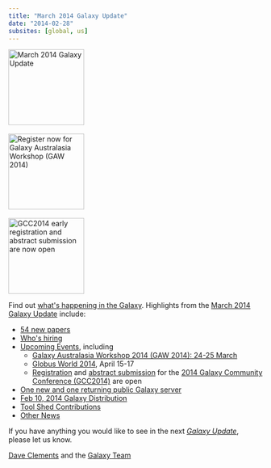 ```yaml
---
title: "March 2014 Galaxy Update"
date: "2014-02-28"
subsites: [global, us]
---
```

<div class='right'>
<a href='/galaxy-updates/2014-03/'><img src="/images/logos/GalaxyUpdate200.png" alt="March 2014 Galaxy Update" width=150 /></a>
<br /><br />
<a href='/galaxy-updates/2014-03/#galaxy-australasia-workshop-2014-24-25-march'><img src="/images/logos/GAW2014-200.png" alt="Register now for Galaxy Australasia Workshop (GAW 2014)" width="150" /></a><br /><br />
<a href='/galaxy-updates/2014-03/#gcc2014-june-30---july-2-baltimore'><img src="/images/logos/GCC2014LogoWide200.png" alt="GCC2014 early registration and abstract submission are now open" width="150" /></a>
</div>

Find out [what's happening in the Galaxy](/galaxy-updates/2014-03/).  Highlights from the [March 2014 Galaxy Update](/galaxy-updates/2014-03/) include:

* [54 new papers](/galaxy-updates/2014-03/#new-papers)
* [Who's hiring](/galaxy-updates/2014-03/#whos-hiring)
* [Upcoming Events](/galaxy-updates/2014-03/#events), including
    * [Galaxy Australasia Workshop 2014 (GAW 2014): 24-25 March](/galaxy-updates/2014-03/#galaxy-australasia-workshop-2014-24-25-march)
    * [Globus World 2014](/galaxy-updates/2014-03/#globus-world-2014), April 15-17
    * [Registration](/galaxy-updates/2014-03/#registration-is-open) and [abstract submission](/galaxy-updates/2014-03/#abstract-submission-is-open) for the [2014 Galaxy Community Conference (GCC2014)](/galaxy-updates/2014-03/#gcc2014-june-30---july-2-baltimore) are open
* [One new and one returning public Galaxy server](/galaxy-updates/2014-03/#new-public-servers)
* [Feb 10, 2014 Galaxy Distribution](/galaxy-updates/2014-03/#galaxy-distributions)
* [Tool Shed Contributions](/galaxy-updates/2014-03/#toolshed-contributions)
* [Other News](/galaxy-updates/2014-03/#other-news)

If you have anything you would like to see in the next *[Galaxy Update](/galaxy-updates/)*, please let us know.

[Dave Clements](/people/dave-clements/) and the [Galaxy Team](/galaxy-team/)

